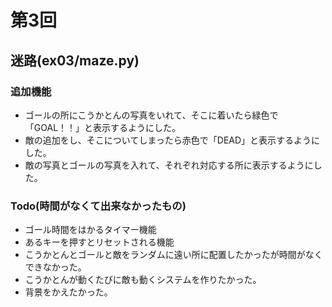 # 第3回
## 迷路(ex03/maze.py)
### 追加機能
- ゴールの所にこうかとんの写真をいれて、そこに着いたら緑色で「GOAL！！」と表示するようにした。
- 敵の追加をし、そこについてしまったら赤色で「DEAD」と表示するようにした。
- 敵の写真とゴールの写真を入れて、それぞれ対応する所に表示するようにした。

### Todo(時間がなくて出来なかったもの)
- ゴール時間をはかるタイマー機能
- あるキーを押すとリセットされる機能
- こうかとんとゴールと敵をランダムに遠い所に配置したかったが時間がなくできなかった。
- こうかとんが動くたびに敵も動くシステムを作りたかった。
- 背景をかえたかった。
